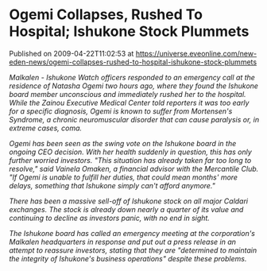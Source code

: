 # Ogemi Collapses, Rushed To Hospital; Ishukone Stock Plummets
Published on 2009-04-22T11:02:53 at https://universe.eveonline.com/new-eden-news/ogemi-collapses-rushed-to-hospital-ishukone-stock-plummets

_Malkalen - Ishukone Watch officers responded to an emergency call at the residence of Natasha Ogemi two hours ago, where they found the Ishukone board member unconscious and immediately rushed her to the hospital. While the Zainou Executive Medical Center told reporters it was too early for a specific diagnosis, Ogemi is known to suffer from Mortensen's Syndrome, a chronic neuromuscular disorder that can cause paralysis or, in extreme cases, coma._

_Ogemi has been seen as the swing vote on the Ishukone board in the ongoing CEO decision. With her health suddenly in question, this has only further worried investors. "This situation has already taken far too long to resolve," said Vainela Omaken, a financial advisor with the Mercantile Club. "If Ogemi is unable to fulfill her duties, that could mean months' more delays, something that Ishukone simply can't afford anymore."_

_There has been a massive sell-off of Ishukone stock on all major Caldari exchanges. The stock is already down nearly a quarter of its value and continuing to decline as investors panic, with no end in sight._

_The Ishukone board has called an emergency meeting at the corporation's Malkalen headquarters in response and put out a press release in an attempt to reassure investors, stating that they are "determined to maintain the integrity of Ishukone's business operations" despite these problems._

